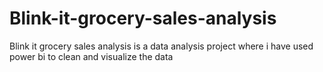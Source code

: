 # Blink-it-grocery-sales-analysis
Blink it grocery sales analysis is a data analysis project where i have used power bi to clean and visualize the data
